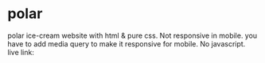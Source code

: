 # polar
polar ice-cream website with html &amp; pure css. Not responsive in mobile. you have to add media query to make it responsive for mobile. No javascript.
<br>
live link:
